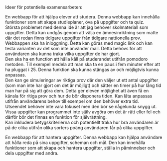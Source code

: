 Ideer för potentiella examensarbeten:  

En webbapp för att hjälpa elever att studera. Denna webbapp kan innehålla funktioner som att skapa studieplaner, öva på uppgifter och ta quiz.  
Största problemet med denna ide är att jag behöver skolmateriall som uppgifter. Detta kan undgås genom att välja en ämnesinriktning som matte där det redan finns tidigare uppgifter från tidigare nattionella prov.  
Webbappen ska ha inloggning. Detta kan göras med magic link och kan testa varianten av det som inte använder mail. Detta behövs för att användaren ska kunna traka vilka uppgifter de har gjort.  
Den ska ha en function att hålla kåll på studerandet utifrån pomodoro metoden. Till exempel medela att man ska ta en paus i fem minuter efter att ha pluggat i 25. Denna funktion ska kunna stängas av och möjligtvis kunna anpassas.  
Den kan ge simuleringar av riktiga prov där den väljer ut ett antal uppgifter (som man inte har gjort om det är möjligt) och sätter en timer på hur lång tid man har på sig att göra dem. Detta ger eleven möjlighet att även få en känsla för ritiga prov och hur de bör disponera tiden. Kan låta anpassas utifrån användarens behov till exempel om den behöver extra tid.  
Utseendet behöver inte vara fokuset men den bör se någelunda snygg ut.  
Vissa uppgifter kan programmet inte själv avgöra om det är rätt eller fel och därför bör det finnas en funktion för självrättning.  
Kan inkludera betygskriterierna och potentiellt traka hur bra användaren är på de olika utifrån olika sorters poäng användaren får på olika uppgifter.  


En webbapp för att hantera uppgifter. Denna webbapp kan hjälpa användare att hålla reda på sina uppgifter, scheman och mål. Den kan innehålla funktioner som att skapa och hantera uppgifter, ställa in påminnelser och dela uppgifter med andra.  
